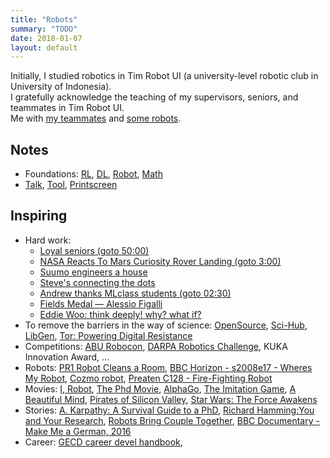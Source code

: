 ```yaml
---
title: "Robots"
summary: "TODO"
date: 2018-01-07
layout: default
---
```


Initially, I studied robotics in Tim Robot UI (a university-level robotic club in University of Indonesia). <br />
I gratefully acknowledge the teaching of my supervisors, seniors, and teammates in Tim Robot UI. <br />
Me with [my teammates](https://photos.app.goo.gl/7ChgnYcrqtAY2ieJ2) and [some robots](https://photos.app.goo.gl/soMObj1VDShBW1sL2).

## Notes
* Foundations:
  [RL](https://github.com/tttor/rl-foundation),
  [DL](https://github.com/tttor/dl-foundation),
  [Robot](https://github.com/tttor/robot-foundation),
  [Math](https://github.com/tttor/math-foundation)
* [Talk](https://github.com/tttor/robot-foundation/tree/master/talk/tor),
  [Tool](https://github.com/tttor/robot-foundation/tree/master/tool), 
  [Printscreen](https://photos.app.goo.gl/p2xnILiK5HJ1l4S52)

## Inspiring
* Hard work:
  * [Loyal seniors (goto 50:00)](https://www.youtube.com/watch?v=qMgGqHo8nsg)
  * [NASA Reacts To Mars Curiosity Rover Landing (goto 3:00)](https://www.youtube.com/watch?v=svUJdzMHwmM)
  * [Suumo engineers a house](https://www.facebook.com/adobomagazine/videos/10154217936341758/?hc_ref=ARQPbYFzKwLiSCy2j41DfWU34THIdw_-cf_wfakDndSMSECDuX_YcKY8Ep6KPKttqdw)
  * [Steve's connecting the dots](https://www.youtube.com/watch?v=UF8uR6Z6KLc)
  * [Andrew thanks MLclass students (goto 02:30)](https://www.youtube.com/watch?v=Qz41Q89cHGM&list=PLVJA7edNhnRTYqqW5zIj0gkVmxWnkXqTP&index=107)
  * [Fields Medal — Alessio Figalli](https://www.youtube.com/watch?v=G0rrnx8SaDI)
  * [Eddie Woo: think deeply! why? what if?](https://www.youtube.com/watch?v=-YJSDJGyIaU)
* To remove the barriers in the way of science:
  [OpenSource](https://opensource.guide/),
  [Sci-Hub](https://en.wikipedia.org/wiki/Sci-Hub),
  [LibGen](https://en.wikipedia.org/wiki/Library_Genesis),
  [Tor: Powering Digital Resistance](https://www.torproject.org/)
* Competitions:
  [ABU Robocon](https://en.wikipedia.org/wiki/ABU_Robocon),
  [DARPA Robotics Challenge](https://spectrum.ieee.org/automaton/robotics/humanoids/drc-finals-course),
  KUKA Innovation Award,
  ...
* Robots:
  [PR1 Robot Cleans a Room](https://www.youtube.com/watch?v=jJ4XtyMoxIA),
  [BBC Horizon - s2008e17 - Wheres My Robot](https://ok.ru/video/281973623525),
  [Cozmo robot](https://www.youtube.com/watch?time_continue=17&v=ldi1NCpe2Aw),
  [Preaten C128 - Fire-Fighting Robot](https://www.youtube.com/watch?v=HcHZ694psGw)
* Movies:
  [I, Robot](https://en.wikipedia.org/wiki/I,_Robot_(film)),
  [The Phd Movie](https://phdmovie.com/),
  [AlphaGo](https://www.alphagomovie.com/),
  [The Imitation Game](https://en.wikipedia.org/wiki/The_Imitation_Game),
  [A Beautiful Mind](http://www.imdb.com/title/tt0268978/),
  [Pirates of Silicon Valley](https://en.wikipedia.org/wiki/Pirates_of_Silicon_Valley),
  [Star Wars: The Force Awakens](https://en.wikipedia.org/wiki/Star_Wars:_The_Force_Awakens)
* Stories:
  [A. Karpathy: A Survival Guide to a PhD](http://karpathy.github.io/2016/09/07/phd/),
  [Richard Hamming:You and Your Research](http://www.cs.virginia.edu/~robins/YouAndYourResearch.html),
  [Robots Bring Couple Together](https://spectrum.ieee.org/automaton/robotics/humanoids/engaging-with-robots),
  [BBC Documentary - Make Me a German, 2016](https://www.youtube.com/watch?v=ls-4jDyieVs)
* Career:
  [GECD career devel handbook](https://gecd.mit.edu/sites/default/files/about/files/career-handbook.pdf),
  
